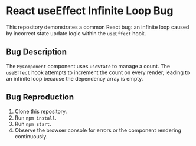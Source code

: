 # React useEffect Infinite Loop Bug

This repository demonstrates a common React bug: an infinite loop caused by incorrect state update logic within the `useEffect` hook.

## Bug Description

The `MyComponent` component uses `useState` to manage a count.  The `useEffect` hook attempts to increment the count on every render, leading to an infinite loop because the dependency array is empty. 

## Bug Reproduction

1. Clone this repository.
2. Run `npm install`.
3. Run `npm start`.
4. Observe the browser console for errors or the component rendering continuously.